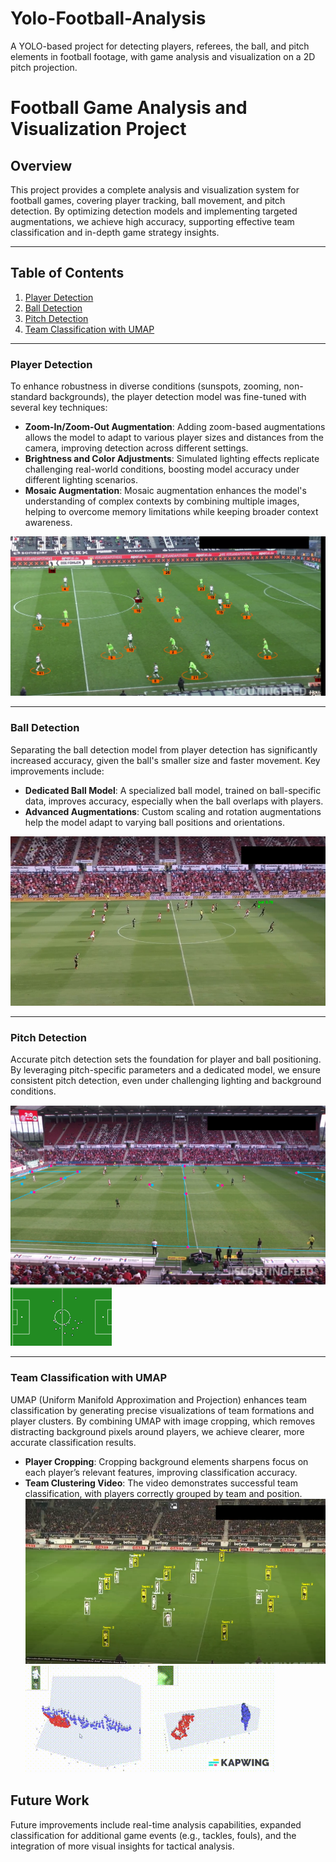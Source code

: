 # Yolo-Football-Analysis
A YOLO-based project for detecting players, referees, the ball, and pitch elements in football footage, with game analysis and visualization on a 2D pitch projection.

# Football Game Analysis and Visualization Project

## Overview
This project provides a complete analysis and visualization system for football games, covering player tracking, ball movement, and pitch detection. By optimizing detection models and implementing targeted augmentations, we achieve high accuracy, supporting effective team classification and in-depth game strategy insights.

---

## Table of Contents
1. [Player Detection](#player-detection)
2. [Ball Detection](#ball-detection)
3. [Pitch Detection](#pitch-detection)
4. [Team Classification with UMAP](#team-classification-with-umap)

---

### Player Detection
To enhance robustness in diverse conditions (sunspots, zooming, non-standard backgrounds), the player detection model was fine-tuned with several key techniques:

- **Zoom-In/Zoom-Out Augmentation**: Adding zoom-based augmentations allows the model to adapt to various player sizes and distances from the camera, improving detection across different settings.
- **Brightness and Color Adjustments**: Simulated lighting effects replicate challenging real-world conditions, boosting model accuracy under different lighting scenarios.
- **Mosaic Augmentation**: Mosaic augmentation enhances the model's understanding of complex contexts by combining multiple images, helping to overcome memory limitations while keeping broader context awareness.

![Player Detection Image](Yolo-Football-Analysis/Output/image(1).png)

---

### Ball Detection
Separating the ball detection model from player detection has significantly increased accuracy, given the ball's smaller size and faster movement. Key improvements include:

- **Dedicated Ball Model**: A specialized ball model, trained on ball-specific data, improves accuracy, especially when the ball overlaps with players.
- **Advanced Augmentations**: Custom scaling and rotation augmentations help the model adapt to varying ball positions and orientations.

![Ball Detection Image](Yolo-Football-Analysis/Output/Capturde.PNG)

---

### Pitch Detection
Accurate pitch detection sets the foundation for player and ball positioning. By leveraging pitch-specific parameters and a dedicated model, we ensure consistent pitch detection, even under challenging lighting and background conditions.

![Pitch Detection Image](Yolo-Football-Analysis/Output/Capture.PNG)
![Pitch Detection Image](Yolo-Football-Analysis/Output/image(3).png)

---

### Team Classification with UMAP
UMAP (Uniform Manifold Approximation and Projection) enhances team classification by generating precise visualizations of team formations and player clusters. By combining UMAP with image cropping, which removes distracting background pixels around players, we achieve clearer, more accurate classification results.

- **Player Cropping**: Cropping background elements sharpens focus on each player’s relevant features, improving classification accuracy.
- **Team Clustering Video**: The video demonstrates successful team classification, with players correctly grouped by team and position.
![Team Classification PNG](Yolo-Football-Analysis/Output/Ca8pture.PNG)
![Team Classification GIF](Yolo-Football-Analysis/Output/465126396_8719396608119833_5638483175966772659_n.gif)



## Future Work
Future improvements include real-time analysis capabilities, expanded classification for additional game events (e.g., tackles, fouls), and the integration of more visual insights for tactical analysis.


